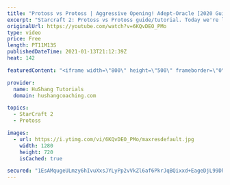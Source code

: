 ```yaml
---
title: "Protoss vs Protoss | Aggressive Opening! Adept-Oracle [2020 Guide]"
excerpt: "Starcraft 2: Protoss vs Protoss guide/tutorial. Today we're learning an aggressive pvp opening with 8 adepts + 2 oracles. It hits like a tank and there's pretty much no way for your opponent to defend any damage. The question is more so \"how much damage\" can you do?  Protoss vs Protoss | Aggressive Opening!"
originalUrl: https://youtube.com/watch?v=6KQvDEO_PMo
type: video
price: Free
length: PT11M13S
publishedDateTime: 2021-01-13T21:12:39Z
heat: 142

featuredContent: "<iframe width=\"800\" height=\"500\" frameborder=\"0\" src=\"https://www.youtube.com/embed/6KQvDEO_PMo\" allow=\"accelerometer; autoplay; encrypted-media; gyroscope; picture-in-picture\" allowfullscreen></iframe>"

provider:
  name: HuShang Tutorials
  domain: hushangcoaching.com

topics:
  - StarCraft 2
  - Protoss

images:
  - url: https://i.ytimg.com/vi/6KQvDEO_PMo/maxresdefault.jpg
    width: 1280
    height: 720
    isCached: true

secured: "1EsAMqugeULmzy6hIvuXxsJYLyPp2vVkZl6af6PkrJqBQixxd+EageDjL99DhPPmkzCjR9kbl2ol14nrVs1deNTh2qLgxxMyms8ii6neL5JT7O+Bs45MthpLRcbxIRVb/0Hz/0xvaKd40y4rThNcZdxjJk2b1SfHhj3/iHayMO1vMUiNFFubd1Q9gBbOOXNR/r3dOpftp2KxgM8yYK2lseVTF0ZzxTTDvrD7qi3yixHLCVRTmXsCAN6XFiGqBBlnPHM+O7VnobLLEPSpWfEvXvNT4MIvTIZ3Zh002tT7CqbAMf8/y1cd8goxXMft9wmk+C7AjX6w1wxTitMta+ZJG3XhYlAQEiY4QEfWQ65+xFTSYNRmdQegqskDF9viKGKUtmImGqT9ru+GykhP+JcAeg==;Oqk5LTL6c6T0LexcLu+EdA=="
---
```


